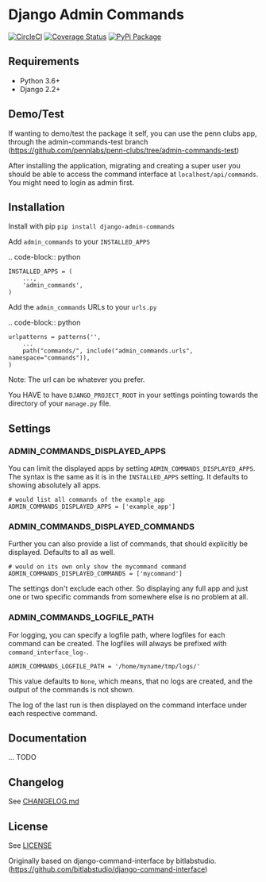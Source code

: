 # Django Admin Commands

[![CircleCI](https://circleci.com/gh/pennlabs/django-admin-commands.svg?style=shield)](https://circleci.com/gh/pennlabs/django-admin-commands)
[![Coverage Status](https://codecov.io/gh/pennlabs/django-admin-commands/branch/master/graph/badge.svg)](https://codecov.io/gh/pennlabs/django-admin-commands)
[![PyPi Package](https://img.shields.io/pypi/v/django-admin-commands.svg)](https://pypi.org/project/django-admin-commands/)

## Requirements

* Python 3.6+
* Django 2.2+

## Demo/Test

If wanting to demo/test the package it self, you can use the penn clubs app, through the admin-commands-test branch (https://github.com/pennlabs/penn-clubs/tree/admin-commands-test)

After installing the application, migrating and creating a super user you should be able to access the command interface at ``localhost/api/commands``. You might need to login as admin first.

## Installation

Install with pip `pip install django-admin-commands`

Add ``admin_commands`` to your ``INSTALLED_APPS``

.. code-block:: python

    INSTALLED_APPS = (
        ...,
        'admin_commands',
    )

Add the ``admin_commands`` URLs to your ``urls.py``

.. code-block:: python

    urlpatterns = patterns('',
        ...
        path("commands/", include("admin_commands.urls", namespace="commands")),
    )

Note: The url can be whatever you prefer.

You HAVE to have `DJANGO_PROJECT_ROOT` in your settings pointing towards the
directory of your `manage.py` file.


## Settings
### ADMIN_COMMANDS_DISPLAYED_APPS

You can limit the displayed apps by setting
``ADMIN_COMMANDS_DISPLAYED_APPS``. The syntax is the same as it is in the
``INSTALLED_APPS`` setting. It defaults to showing absolutely all apps.

    # would list all commands of the example_app
    ADMIN_COMMANDS_DISPLAYED_APPS = ['example_app']

### ADMIN_COMMANDS_DISPLAYED_COMMANDS

Further you can also provide a list of commands, that should explicitly be
displayed. Defaults to all as well.


    # would on its own only show the mycommand command
    ADMIN_COMMANDS_DISPLAYED_COMMANDS = ['mycommand']


The settings don't exclude each other. So displaying any full app and just one
or two specific commands from somewhere else is no problem at all.

### ADMIN_COMMANDS_LOGFILE_PATH

For logging, you can specify a logfile path, where logfiles for each command
can be created. The logfiles will always be prefixed with
``command_interface_log-``.


    ADMIN_COMMANDS_LOGFILE_PATH = '/home/myname/tmp/logs/'

This value defaults to ``None``, which means, that no logs are created, and the output of the commands is not shown.

The log of the last run is then displayed on the command interface
under each respective command.


## Documentation

... TODO

## Changelog

See [CHANGELOG.md](https://github.com/pennlabs/django-admin-commands/blob/master/CHANGELOG.md)

## License

See [LICENSE](https://github.com/pennlabs/django-admin-commands/blob/master/LICENSE)

Originally based on django-command-interface by bitlabstudio. (https://github.com/bitlabstudio/django-command-interface)
